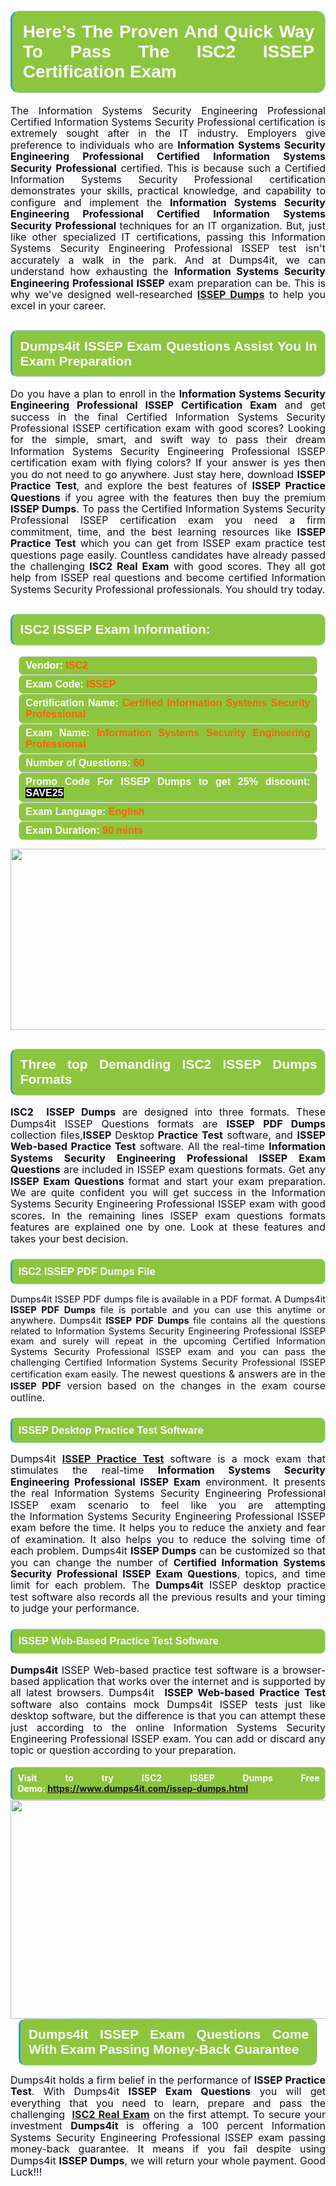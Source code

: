 

<h1 style="text-align: justify;"><span style="font-family:Arial,Helvetica,sans-serif;"><strong><span style="display: block; color: #FFFFFF; background: #8cc63f; border: 0.5px solid #AED6F1; border-left: 3px solid #3498DB; padding: .6em; border-radius: 0.5em;">Here’s The Proven And Quick Way To Pass The ISC2 ISSEP Certification Exam </span></strong></span></h1>

<p style="margin: 0in 0.0001pt; text-align: justify;"><span style="font-size:12pt"><span style="line-height:115%"><span new="" roman="" style="font-family:" times=""><span style="color:#0e101a">The Information Systems Security Engineering Professional Certified Information Systems Security Professional certification is extremely sought after in the IT industry. Employers give preference to individuals who are <strong>Information Systems Security Engineering Professional Certified Information Systems Security Professional</strong> certified. This is because such a Certified Information Systems Security Professional certification demonstrates your skills, practical knowledge, and capability to configure and implement the <strong>Information Systems Security Engineering Professional Certified Information Systems Security Professional </strong>techniques for an IT organization. But, just like other specialized IT certifications, passing this Information Systems Security Engineering Professional ISSEP test isn't accurately a walk in the park. And at Dumps4it, we can understand how exhausting the <strong>Information Systems Security Engineering Professional ISSEP</strong> exam preparation can be. This is why we've designed well-researched <strong><a href="https://www.dumps4it.com/issep-dumps.html">ISSEP Dumps</a></strong> to help you excel in your career.</span></span></span></span></p>

<h2 style="text-align: justify;"><span style="font-family:Arial,Helvetica,sans-serif;"><strong><span style="display: block; color: #FFFFFF; background: #8cc63f; border: 0.5px solid #AED6F1; border-left: 3px solid #3498DB; padding: .6em; border-radius: 0.5em;">Dumps4it ISSEP Exam Questions Assist You In Exam Preparation</span></strong></span></h2>

<p style="text-align: justify;"><span style="font-size:12pt"><span style="line-height:115%"><span new="" roman="" style="font-family:" times=""><span style="color:#0e101a">Do you have a plan to enroll in the <b>Information Systems Security Engineering Professional ISSEP Certification Exam</b> and get success in the final Certified Information Systems Security Professional ISSEP certification exam with good scores? Looking for the simple, smart, and swift way to pass their dream Information Systems Security Engineering Professional ISSEP certification exam with flying colors? If your answer is yes then you do not need to go anywhere. Just stay here, download <b>ISSEP Practice Test</b>, and explore the best features of <b>ISSEP Practice Questions</b> if you agree with the features then buy the premium <b>ISSEP Dumps</b>. To pass the Certified Information Systems Security Professional ISSEP certification exam you need a firm commitment, time, and the best learning resources like <b>ISSEP Practice Test</b> which you can get from ISSEP exam practice test questions page easily. Countless candidates have already passed the challenging <b>ISC2 Real Exam</b> with good scores. They all got help from ISSEP real questions and become certified Information Systems Security Professional professionals. You should try today.</span></span></span></span><span style="font-size:11pt"><span style="line-height:normal"><span sans-serif="" style="font-family:Calibri,"><span style="font-size:12.0pt"><span style="color:#0e101a"><span style="font-size:12pt"><span new="" roman="" style="font-family:" times=""><span calibri="" style="font-family:"><span style="color:#0e101a"><span style="font-size:14px;"> </span></span></span></span></span></span></span></span></span></span></p>

<h2 style="text-align: justify;"><span style="font-family:Arial,Helvetica,sans-serif;"><strong><span style="display: block; color: #FFFFFF; background: #8cc63f; border: 0.5px solid #AED6F1; border-left: 3px solid #3498DB; padding: .6em; border-radius: 0.5em;">ISC2 ISSEP Exam Information:</span></strong></span></h2>

<div style="margin: 0cm 10pt; background: rgb(140, 198, 63); border: 1px solid rgb(204, 204, 204); padding: 5px 10px; border-radius: 0.5em; text-align: justify;"><span style="font-family:Arial,Helvetica,sans-serif;"><span style="font-size: 11pt;"><span style="line-height: normal;"><strong><span style="font-size: 12.0pt;"><span style="color: #FFFFFF;">Vendor:</span> <span style="color: #FF6106;">ISC2</span></span></strong></span></span></span></div>

<div style="margin: 0cm 10pt; background: rgb(140, 198, 63); border: 1px solid rgb(204, 204, 204); padding: 5px 10px; border-radius: 0.5em; text-align: justify;"><span style="font-family:Arial,Helvetica,sans-serif;"><span style="font-size: 11pt;"><span style="line-height: normal;"><strong><span style="font-size: 12.0pt;"><span style="color: #FFFFFF;">Exam Code:</span> <span style="color: #FF6106;">ISSEP</span></span></strong></span></span></span></div>

<div style="margin: 0cm 10pt; background: rgb(140, 198, 63); border: 1px solid rgb(204, 204, 204); padding: 5px 10px; border-radius: 0.5em; text-align: justify;"><span style="font-family:Arial,Helvetica,sans-serif;"><span style="font-size: 11pt;"><span style="line-height: normal;"><strong><span style="font-size: 12.0pt;"><span style="color: #FFFFFF;">Certification Name:</span> <span style="color: #FF6106;">Certified Information Systems Security Professional</span></span></strong></span></span></span></div>

<div style="margin: 0cm 10pt; background: rgb(140, 198, 63); border: 1px solid rgb(204, 204, 204); padding: 5px 10px; border-radius: 0.5em; text-align: justify;"><span style="font-family:Arial,Helvetica,sans-serif;"><span style="font-size: 11pt;"><span style="line-height: normal;"><strong><span style="font-size: 12.0pt;"><span style="color: #FFFFFF;">Exam Name:</span> <span style="color: #FF6106;">Information Systems Security Engineering Professional</span></span></strong></span></span></span></div>

<div style="margin: 0cm 10pt; background: rgb(140, 198, 63); border: 1px solid rgb(204, 204, 204); padding: 5px 10px; border-radius: 0.5em; text-align: justify;"><span style="font-family:Arial,Helvetica,sans-serif;"><span style="font-size: 11pt;"><span style="line-height: normal;"><strong><span style="font-size: 12.0pt;"><span style="color: #FFFFFF;">Number of Questions: </span><span style="color: #FF6106;">60</span></span></strong></span></span></span></div>

<div style="margin: 0cm 10pt; background: rgb(140, 198, 63); border: 1px solid rgb(204, 204, 204); padding: 5px 10px; border-radius: 0.5em; text-align: justify;"><span style="font-family:Arial,Helvetica,sans-serif;"><span style="font-size: 11pt;"><span style="line-height: normal;"><strong><span style="font-size: 12.0pt;"><span style="color: #FFFFFF;">Promo Code For ISSEP Dumps to get 25% discount: </span><span style="color:#FFFFFF;"><span style="background-color:#000000;">SAVE25</span></span></span></strong></span></span></span></div>

<div style="margin: 0cm 10pt; background: rgb(140, 198, 63); border: 1px solid rgb(204, 204, 204); padding: 5px 10px; border-radius: 0.5em; text-align: justify;"><span style="font-family:Arial,Helvetica,sans-serif;"><span style="font-size: 11pt;"><span style="line-height: normal;"><strong><span style="font-size: 12.0pt;"><span style="color: #FFFFFF;">Exam Language:</span> <span style="color: #FF6106;">English</span></span></strong></span></span></span></div>

<div style="margin: 0cm 10pt; background: rgb(140, 198, 63); border: 1px solid rgb(204, 204, 204); padding: 5px 10px; border-radius: 0.5em; text-align: justify;"><span style="font-family:Arial,Helvetica,sans-serif;"><span style="font-size: 11pt;"><span style="line-height: normal;"><strong><span style="font-size: 12.0pt;"><span style="color: #FFFFFF;">Exam Duration: </span><span style="color: #FF6106;">90 mints</span></span></strong></span></span></span></div>

<p style="text-align: center;"><a href="https://www.dumps4it.com/issep-dumps.html"><img src="https://i.imgur.com/tHvwmqt.jpg" style="height: 290px; width: 700px;" /></a></p>

<h2 style="text-align: justify;"><span style="font-family:Arial,Helvetica,sans-serif;"><strong><span style="display: block; color: #FFFFFF; background: #8cc63f; border: 0.5px solid #AED6F1; border-left: 3px solid #3498DB; padding: .6em; border-radius: 0.5em;">Three top Demanding ISC2 ISSEP Dumps Formats</span></strong></span></h2>

<p style="text-align:justify; margin-right:0in; margin-left:0in"><span style="font-size:12pt"><span style="line-height:115%"><span new="" roman="" style="font-family:" times=""><b><span style="color:#0e101a">ISC2  ISSEP Dumps</span></b><span style="color:#0e101a"> are designed into three formats. These Dumps4it ISSEP Questions formats are <b>ISSEP PDF Dumps </b>collection files,<b>ISSEP </b>Desktop<b> Practice Test</b> software, and <b>ISSEP Web-based Practice Test</b> software. All the real-time <b>Information Systems Security Engineering Professional ISSEP Exam Questions</b> are included in ISSEP exam questions formats. Get any <b>ISSEP Exam Questions </b>format and start your exam preparation. We are quite confident you will get success in the Information Systems Security Engineering Professional ISSEP exam with good scores. In the remaining lines ISSEP exam questions formats features are explained one by one. Look at these features and takes your best decision.</span></span></span></span></p>

<h3 style="text-align: justify;"><span style="font-family:Arial,Helvetica,sans-serif;"><strong><span style="display: block; color: #FFFFFF; background: #8cc63f; border: 0.5px solid #AED6F1; border-left: 3px solid #3498DB; padding: .6em; border-radius: 0.5em;">ISC2 ISSEP PDF Dumps File</span></strong></span></h3>

<p style="text-align: justify;"><span style="font-size:11pt"><span style="line-height:115%"><span sans-serif="" style="font-family:Calibri,"><span new="" roman="" style="font-family:" times=""><span style="color:#0e101a">Dumps4it ISSEP PDF dumps file </span></span><span new="" roman="" style="font-family:" times=""><span style="color:#0e101a">is available in a PDF format. A Dumps4it <b>ISSEP PDF Dumps </b>file is portable and you can use this anytime or anywhere. Dumps4it <b>ISSEP PDF Dumps </b>file contains all the questions related to Information Systems Security Engineering Professional ISSEP exam and surely will repeat in the upcoming Certified Information Systems Security Professional ISSEP exam and you can pass the challenging Certified Information Systems Security Professional ISSEP certification exam easily. </span></span><span style="font-size:12.0pt"><span style="line-height:115%"><span new="" roman="" style="font-family:" times="">The newest questions & answers are in the </span></span></span><b><span new="" roman="" style="font-family:" times=""><span style="color:#0e101a">ISSEP </span></span></b><b><span style="font-size:12.0pt"><span style="line-height:115%"><span new="" roman="" style="font-family:" times="">PDF</span></span></span></b><span style="font-size:12.0pt"><span style="line-height:115%"><span new="" roman="" style="font-family:" times=""> version based on the changes in the exam course outline.</span></span></span></span></span></span></p>

<h3 style="text-align: justify;"><span style="font-family:Arial,Helvetica,sans-serif;"><strong><span style="display: block; color: #FFFFFF; background: #8cc63f; border: 0.5px solid #AED6F1; border-left: 3px solid #3498DB; padding: .6em; border-radius: 0.5em;">ISSEP Desktop Practice Test Software </span></strong></span></h3>

<p style="margin: 0in 0.0001pt; text-align: justify;"><span style="font-size:12pt"><span style="line-height:115%"><span new="" roman="" style="font-family:" times=""><span style="color:#0e101a">Dumps4it <a href="https://www.dumps4it.com/issep-dumps.html"><b>ISSEP Practice Test</b></a> software is a mock exam that stimulates the real-time <b>Information Systems Security Engineering Professional ISSEP Exam</b> environment. It presents the real Information Systems Security Engineering Professional ISSEP exam scenario to feel like you are attempting the Information Systems Security Engineering Professional ISSEP exam before the time. It helps you to reduce the anxiety and fear of examination. It also helps you to reduce the solving time of each problem. Dumps4it <b>ISSEP </b><b>Dumps</b> can be customized so that you can change the number of <b>Certified Information Systems Security Professional ISSEP Exam </b><b>Questions</b>, topics, and time limit for each problem. The <b>Dumps4it</b> ISSEP desktop practice test software also records all the previous results and your timing to judge your performance.</span></span></span></span></p>

<h3 style="text-align: justify;"><span style="font-family:Arial,Helvetica,sans-serif;"><strong><span style="display: block; color: #FFFFFF; background: #8cc63f; border: 0.5px solid #AED6F1; border-left: 3px solid #3498DB; padding: .6em; border-radius: 0.5em;">ISSEP Web-Based Practice Test Software </span></strong></span></h3>

<p style="margin: 0in 0.0001pt; text-align: justify;"><span style="font-size:12pt"><span style="line-height:115%"><span new="" roman="" style="font-family:" times=""><b><span style="color:#0e101a">Dumps4it </span></b><span style="color:#0e101a">ISSEP Web-based practice test software is a browser-based application that works over the internet and is supported by all latest browsers. Dumps4it  <b>ISSEP Web-based Practice Test </b>software </span><span style="color:#0e101a">also contains mock Dumps4it ISSEP tests just like desktop software, but the difference is that you can attempt these just according to the online Information Systems Security Engineering Professional ISSEP exam. You can add or discard any topic or question according to your preparation.</span></span></span></span></p>

<p style="margin: 0in 0.0001pt; text-align: justify;"> </p>

<p style="margin: 0in 0.0001pt; text-align: justify;"><strong><span style="display: block; color: #FFFFFF; background: #8cc63f; border: 0.5px solid #AED6F1; border-left: 3px solid #3498DB; padding: .6em; border-radius: 0.5em;">Visit to try ISC2 ISSEP Dumps Free Demo: <a href="https://www.dumps4it.com/issep-dumps.html">https://www.dumps4it.com/issep-dumps.html</a></span></strong></p>

<p style="margin: 0in 0.0001pt; text-align: center;"><a href="https://www.dumps4it.com/issep-dumps.html" target="_blank"><img src="https://i.imgur.com/6NxvPHs.jpg" style="width: 700px; height: 350px;" /></a></p>

<h2 style="margin: 0in 10pt; text-align: justify;"><span style="font-family:Arial,Helvetica,sans-serif;"><strong><span style="display: block; color: #FFFFFF; background: #8cc63f; border: 0.5px solid #AED6F1; border-left: 3px solid #3498DB; padding: .6em; border-radius: 0.5em;">Dumps4it ISSEP Exam Questions Come With Exam Passing Money-Back Guarantee</span></strong></span></h2>

<p style="text-align: justify;"><span style="font-size:12pt"><span style="line-height:115%"><span new="" roman="" style="font-family:" times=""><span style="color:#0e101a">Dumps4it holds a firm belief in the performance of <b> ISSEP Practice Test</b>. With Dumps4it <b>ISSEP Exam Questions</b> you will get everything that you need to learn, prepare and pass the challenging <b> </b><a href="https://www.dumps4it.com/isc2-real-exams.html"><b>ISC2 Real Exam</b></a> on the first attempt. To secure your investment <b>Dumps4it </b>is offering a 100 percent Information Systems Security Engineering Professional ISSEP exam passing money-back guarantee. It means if you fail despite using Dumps4it <b>ISSEP Dumps</b>, we will return your whole payment. Good Luck!!!</span></span></span></span></p>

<h3 style="text-align: justify;"> </h3>
<gdiv></gdiv><gdiv></gdiv><gdiv></gdiv><gdiv></gdiv><gdiv></gdiv><gdiv></gdiv><gdiv></gdiv><gdiv></gdiv><gdiv></gdiv><gdiv></gdiv><gdiv></gdiv><gdiv></gdiv><gdiv></gdiv><gdiv></gdiv><gdiv></gdiv><gdiv></gdiv><gdiv></gdiv><gdiv></gdiv><gdiv></gdiv><gdiv></gdiv><gdiv></gdiv><gdiv></gdiv><gdiv></gdiv><gdiv></gdiv><gdiv></gdiv><gdiv></gdiv><gdiv></gdiv><gdiv></gdiv><gdiv></gdiv><gdiv></gdiv>
